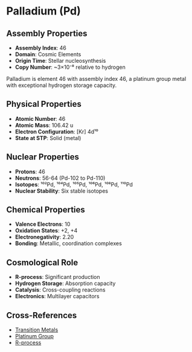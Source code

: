 # Palladium (Pd)

## Assembly Properties
- **Assembly Index**: 46
- **Domain**: Cosmic Elements
- **Origin Time**: Stellar nucleosynthesis
- **Copy Number**: ~3×10⁻⁸ relative to hydrogen

Palladium is element 46 with assembly index 46, a platinum group metal with exceptional hydrogen storage capacity.

## Physical Properties
- **Atomic Number**: 46
- **Atomic Mass**: 106.42 u
- **Electron Configuration**: [Kr] 4d¹⁰
- **State at STP**: Solid (metal)

## Nuclear Properties
- **Protons**: 46
- **Neutrons**: 56-64 (Pd-102 to Pd-110)
- **Isotopes**: ¹⁰²Pd, ¹⁰⁴Pd, ¹⁰⁵Pd, ¹⁰⁶Pd, ¹⁰⁸Pd, ¹¹⁰Pd
- **Nuclear Stability**: Six stable isotopes

## Chemical Properties
- **Valence Electrons**: 10
- **Oxidation States**: +2, +4
- **Electronegativity**: 2.20
- **Bonding**: Metallic, coordination complexes

## Cosmological Role
- **R-process**: Significant production
- **Hydrogen Storage**: Absorption capacity
- **Catalysis**: Cross-coupling reactions
- **Electronics**: Multilayer capacitors

## Cross-References
- [Transition Metals](/domains/cosmic/elements/transition_metals.md)
- [Platinum Group](/domains/cosmic/elements/platinum_group.md)
- [R-process](/domains/cosmic/processes/r_process.md)